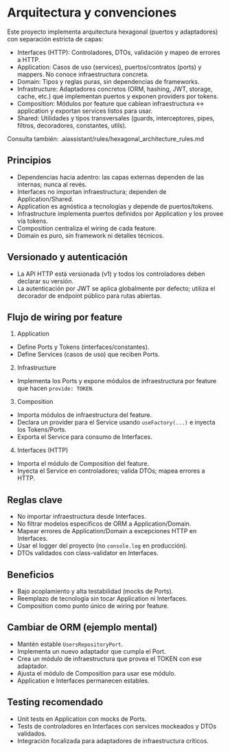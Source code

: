 # Arquitectura y convenciones

Este proyecto implementa arquitectura hexagonal (puertos y adaptadores) con separación estricta de capas:

- Interfaces (HTTP): Controladores, DTOs, validación y mapeo de errores a HTTP.
- Application: Casos de uso (services), puertos/contratos (ports) y mappers. No conoce infraestructura concreta.
- Domain: Tipos y reglas puras, sin dependencias de frameworks.
- Infrastructure: Adaptadores concretos (ORM, hashing, JWT, storage, cache, etc.) que implementan puertos y exponen providers por tokens.
- Composition: Módulos por feature que cablean infraestructura ↔ application y exportan services listos para usar.
- Shared: Utilidades y tipos transversales (guards, interceptores, pipes, filtros, decoradores, constantes, utils).

Consulta también: .aiassistant/rules/hexagonal_architecture_rules.md

## Principios

- Dependencias hacia adentro: las capas externas dependen de las internas; nunca al revés.
- Interfaces no importan infraestructura; dependen de Application/Shared.
- Application es agnóstica a tecnologías y depende de puertos/tokens.
- Infrastructure implementa puertos definidos por Application y los provee vía tokens.
- Composition centraliza el wiring de cada feature.
- Domain es puro, sin framework ni detalles técnicos.

## Versionado y autenticación

- La API HTTP está versionada (v1) y todos los controladores deben declarar su versión.
- La autenticación por JWT se aplica globalmente por defecto; utiliza el decorador de endpoint público para rutas abiertas.

## Flujo de wiring por feature

1. Application

- Define Ports y Tokens (interfaces/constantes).
- Define Services (casos de uso) que reciben Ports.

2. Infrastructure

- Implementa los Ports y expone módulos de infraestructura por feature que hacen `provide: TOKEN`.

3. Composition

- Importa módulos de infraestructura del feature.
- Declara un provider para el Service usando `useFactory(...)` e inyecta los Tokens/Ports.
- Exporta el Service para consumo de Interfaces.

4. Interfaces (HTTP)

- Importa el módulo de Composition del feature.
- Inyecta el Service en controladores; valida DTOs; mapea errores a HTTP.

## Reglas clave

- No importar infraestructura desde Interfaces.
- No filtrar modelos específicos de ORM a Application/Domain.
- Mapear errores de Application/Domain a excepciones HTTP en Interfaces.
- Usar el logger del proyecto (no `console.log` en producción).
- DTOs validados con class-validator en Interfaces.

## Beneficios

- Bajo acoplamiento y alta testabilidad (mocks de Ports).
- Reemplazo de tecnología sin tocar Application ni Interfaces.
- Composition como punto único de wiring por feature.

## Cambiar de ORM (ejemplo mental)

- Mantén estable `UsersRepositoryPort`.
- Implementa un nuevo adaptador que cumpla el Port.
- Crea un módulo de infraestructura que provea el TOKEN con ese adaptador.
- Ajusta el módulo de Composition para usar ese módulo.
- Application e Interfaces permanecen estables.

## Testing recomendado

- Unit tests en Application con mocks de Ports.
- Tests de controladores en Interfaces con services mockeados y DTOs validados.
- Integración focalizada para adaptadores de infraestructura críticos.
